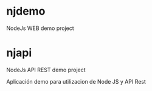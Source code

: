 # njdemo
NodeJs WEB demo project

# njapi
NodeJs API REST demo project

Aplicación demo para utilizacion de Node JS y API Rest
